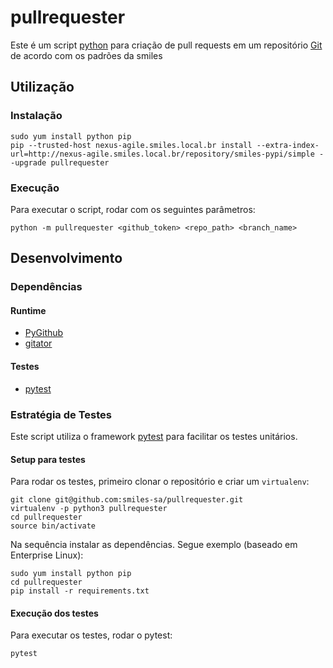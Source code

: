 # pullrequester
Este é um script [python](https://www.python.org/) para criação de pull requests em um repositório [Git](https://git-scm.com/) de acordo com os padrões da smiles

## Utilização
### Instalação
```
sudo yum install python pip
pip --trusted-host nexus-agile.smiles.local.br install --extra-index-url=http://nexus-agile.smiles.local.br/repository/smiles-pypi/simple --upgrade pullrequester
```

### Execução
Para executar o script, rodar com os seguintes parâmetros:
```
python -m pullrequester <github_token> <repo_path> <branch_name>
```

## Desenvolvimento
### Dependências
#### Runtime
- [PyGithub](http://pygithub.readthedocs.io/en/latest/introduction.html)
- [gitator](https://github.com/smiles-sa/gitator)

#### Testes
- [pytest](http://docs.pytest.org/en/latest/)

### Estratégia de Testes
Este script utiliza o framework [pytest](http://docs.pytest.org/en/latest/) para facilitar os testes unitários.

#### Setup para testes
Para rodar os testes, primeiro clonar o repositório e criar um `virtualenv`:
```
git clone git@github.com:smiles-sa/pullrequester.git
virtualenv -p python3 pullrequester
cd pullrequester
source bin/activate
```
Na sequência instalar as dependências. Segue exemplo (baseado em Enterprise Linux):
```
sudo yum install python pip
cd pullrequester
pip install -r requirements.txt
```

#### Execução dos testes
Para executar os testes, rodar o pytest:
```
pytest
```
